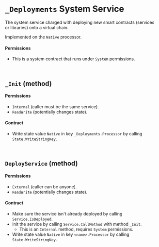 # `_Deployments` System Service

The system service charged with deploying new smart contracts (services or libraries) onto a virtual chain.

Implemented on the `Native` processor.

#### Permissions
* This is a system contract that runs under `System` permissions.

&nbsp;
## `_Init` (method)

#### Permissions
* `Internal` (caller must be the same service).
* `ReadWrite` (potentially changes state).

#### Contract
* Write state value `Native` in key `_Deployments.Processor` by calling `State.WriteStringKey`.

&nbsp;
## `DeployService` (method)

#### Permissions
* `External` (caller can be anyone).
* `ReadWrite` (potentially changes state).

#### Contract
* Make sure the service isn't already deployed by calling `Service.IsDeployed`.
* Init the service by calling `Service.CallMethod` with method `_Init`.
  * This is an `Internal` method, requires `System` permissions.
* Write state value `Native` in key `<name>.Processor` by calling `State.WriteStringKey`.
